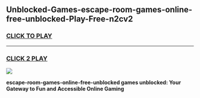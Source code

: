 
## Unblocked-Games-escape-room-games-online-free-unblocked-Play-Free-n2cv2
<h3>
<a href="https://premium76.site?title=escape-room-games-online-free-unblocked&ref=09A">CLICK TO PLAY</a></h3>
<hr>

<h3>
<a href="https://premium76.site?title=escape-room-games-online-free-unblocked&ref=09A">CLICK 2 PLAY</a>
  
</h3>

<a href="https://premium76.site?title=escape-room-games-online-free-unblocked&ref=09A"><img src="https://clearcache.store/games.png"></a>


**escape-room-games-online-free-unblocked games unblocked: Your Gateway to Fun and Accessible Online Gaming**
